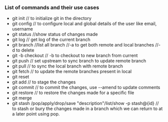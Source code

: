 ### List of commands and their use cases
- git init // to initialize git in the directory
- git config // to configure local and global details of the user like email, username
- git status //show status of changes made
- git log // get log of the current branch
- git branch //list all branch //-a to get both remote and local branches //-d to delete
- git -b checkout  // -b to checkout to new branch from current
- git push // set upstream to sync branch to update remote branch
- git pull // to sync the local branch with remote branch 
- git fetch // to update the remote branches present in local 
- git reset 
- git add // to stage the changes
- git commit // to commit the changes, use --amend to update comments
- git restore // to restore the changes made for a specific file
- git merge 
- git stash /pop/apply/drop/save "description"/list/show -p stash@{id}      // to stash or bury the changes made in a branch which we can return to at a later point using pop.